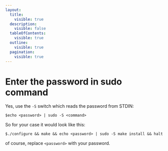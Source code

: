 ```yaml
---
layout:
  title:
    visible: true
  description:
    visible: false
  tableOfContents:
    visible: true
  outline:
    visible: true
  pagination:
    visible: true
---
```


# Enter the password in sudo command

Yes, use the `-S` switch which reads the password from STDIN:

```
$echo <password> | sudo -S <command>
```

So for your case it would look like this:

```
$./configure && make && echo <password> | sudo -S make install && halt
```

of course, replace `<password>` with your password.
